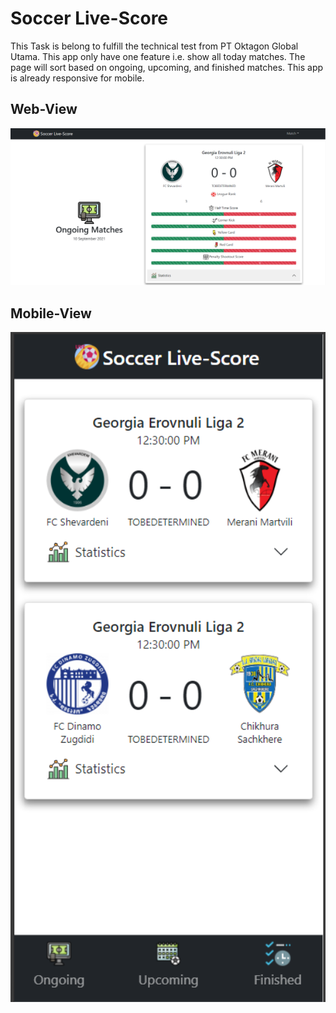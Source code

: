 # Soccer Live-Score
This Task is belong to fulfill the technical test from PT Oktagon Global Utama. This app only have one feature i.e. show all today matches. The page will sort based on ongoing, upcoming, and finished matches. This app is already responsive for mobile.

## Web-View
<img width="800" src="./web-view.PNG" alt="web-view">

## Mobile-View
<img width="800" src="./mobile-view.PNG" alt="mobile-view">

